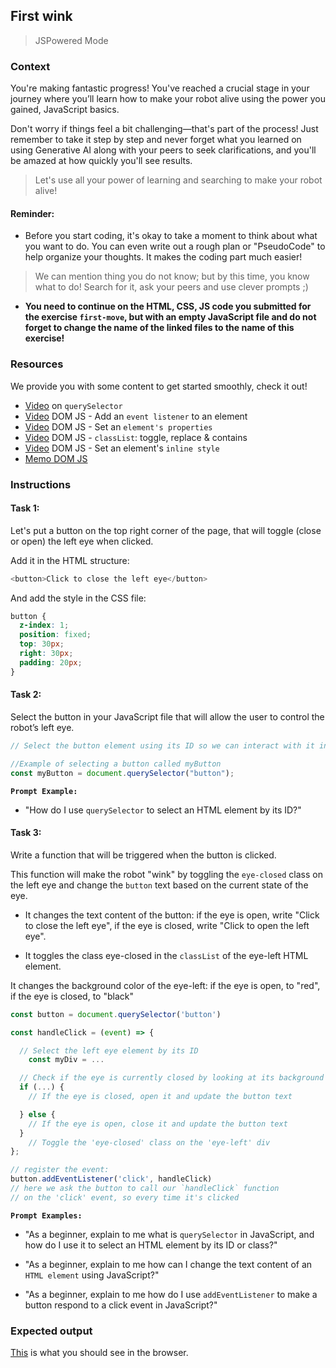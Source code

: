 ## First wink

> JSPowered Mode

### Context

You're making fantastic progress! You've reached a crucial stage in your journey where you’ll learn how to make your robot alive using the power you gained, JavaScript basics.

Don't worry if things feel a bit challenging—that's part of the process! Just remember to take it step by step and never forget what you learned on using Generative AI along with your peers to seek clarifications, and you'll be amazed at how quickly you'll see results.

> Let's use all your power of learning and searching to make your robot alive!

#### Reminder:

- Before you start coding, it's okay to take a moment to think about what you want to do. You can even write out a rough plan or "PseudoCode" to help organize your thoughts. It makes the coding part much easier!

> We can mention thing you do not know; but by this time, you know what to do! Search for it, ask your peers and use clever prompts ;)

- **You need to continue on the HTML, CSS, JS code you submitted for the exercise `first-move`, but with an empty JavaScript file and do not forget to change the name of the linked files to the name of this exercise!**

### Resources

We provide you with some content to get started smoothly, check it out!

- [Video](https://www.youtube.com/watch?v=m34qd7aGMBo&list=PLHyAJ_GrRtf979iZZ1N3qYMfsPj9PCCrF&index=13) on ``querySelector``
- [Video](https://www.youtube.com/watch?v=ydRv338Fl8Y) DOM JS - Add an ``event listener`` to an element
- [Video](https://www.youtube.com/watch?v=4O6zSVR0ufw&list=PLHyAJ_GrRtf979iZZ1N3qYMfsPj9PCCrF&index=15) DOM JS - Set an ``element's properties``
- [Video](https://www.youtube.com/watch?v=amEBcoTYw0s&list=PLHyAJ_GrRtf979iZZ1N3qYMfsPj9PCCrF&index=21) DOM JS - ``classList``: toggle, replace & contains
- [Video](https://www.youtube.com/watch?v=pxlYKvju1z8&list=PLHyAJ_GrRtf979iZZ1N3qYMfsPj9PCCrF&index=16) DOM JS - Set an element's ``inline style``
- [Memo DOM JS](https://github.com/nan-academy/js-training/blob/gh-pages/examples/dom.js)

### Instructions

#### Task 1:

Let's put a button on the top right corner of the page, that will toggle (close or open) the left eye when clicked.

Add it in the HTML structure:

```js
<button>Click to close the left eye</button>
```

And add the style in the CSS file:

```css
button {
  z-index: 1;
  position: fixed;
  top: 30px;
  right: 30px;
  padding: 20px;
}
```

#### Task 2:

Select the button in your JavaScript file that will allow the user to control the robot’s left eye.

```js
// Select the button element using its ID so we can interact with it in our JavaScript

//Example of selecting a button called myButton
const myButton = document.querySelector("button");
```

**`Prompt Example:`**

- "How do I use ``querySelector`` to select an HTML element by its ID?"

#### Task 3:

Write a function that will be triggered when the button is clicked.

This function will make the robot "wink" by toggling the `eye-closed` class on the left eye and change the `button` text based on the current state of the eye.

- It changes the text content of the button: if the eye is open, write "Click to close the left eye", if the eye is closed, write "Click to open the left eye".

- It toggles the class eye-closed in the ``classList`` of the eye-left HTML element.

It changes the background color of the eye-left: if the eye is open, to "red", if the eye is closed, to "black"

```js
const button = document.querySelector('button')

const handleClick = (event) => {

  // Select the left eye element by its ID
    const myDiv = ...

  // Check if the eye is currently closed by looking at its background color
  if (...) {
    // If the eye is closed, open it and update the button text

  } else {
    // If the eye is open, close it and update the button text
  }
    // Toggle the 'eye-closed' class on the 'eye-left' div
};

// register the event:
button.addEventListener('click', handleClick)
// here we ask the button to call our `handleClick` function
// on the 'click' event, so every time it's clicked
```

**`Prompt Examples:`**

- "As a beginner, explain to me what is ``querySelector`` in JavaScript, and how do I use it to select an HTML element by its ID or class?"

- "As a beginner, explain to me how can I change the text content of an ``HTML element`` using JavaScript?"

- "As a beginner, explain to me how do I use ``addEventListener`` to make a button respond to a click event in JavaScript?"

### Expected output

[This](https://www.youtube.com/watch?v=Wkar5SmswDo) is what you should see in the browser.
